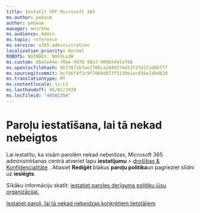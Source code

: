 ```yaml
---
title: Iestatīt SPF Microsoft 365
ms.author: pebaum
author: pebaum
manager: mnirkhe
ms.audience: Admin
ms.topic: reference
ms.service: o365-administration
localization_priority: Normal
ROBOTS: NOINDEX, NOFOLLOW
ms.custom: 0ba5e44e-f0ae-4978-98a3-90065447af08
ms.openlocfilehash: 8b77871b7ae2706ca2d493f4a53f27d151d8bf77
ms.sourcegitcommit: bc7d6f4f3c9f7060d073f5130e1ec856e248d020
ms.translationtype: MT
ms.contentlocale: lv-LV
ms.lasthandoff: 06/02/2020
ms.locfileid: "44501354"
---
```

# <a name="set-passwords-to-never-expire"></a>Paroļu iestatīšana, lai tā nekad nebeigtos 

Lai iestatītu, ka visām parolēm nekad nebeidzas, Microsoft 365 administrēšanas centrā atveriet lapu **iestatījumu**  >  [drošības &amp; Konfidencialitāte](https://portal.office.com/adminportal/home#/settings/security) . Atlasiet **Rediģēt** blakus **paroļu politika**un pagrieziet slīdni uz **ieslēgts**.
  
Sīkāku informāciju skatīt: [iestatiet paroles derīguma politiku jūsu organizācijai.](https://docs.microsoft.com/microsoft-365/admin/manage/set-password-expiration-policy)
  
[Iestatiet paroli, lai tā nekad nebeidzas konkrētiem lietotājiem](https://docs.microsoft.com/microsoft-365/admin/add-users/set-password-to-never-expire)
  
